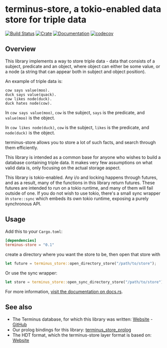 # terminus-store, a tokio-enabled data store for triple data

[![Build Status](https://travis-ci.com/terminusdb/terminus-store.svg?branch=master)](https://travis-ci.com/terminusdb/terminus-store)
[![Crate](https://img.shields.io/crates/v/terminus-store.svg)](https://crates.io/crates/terminus-store")
[![Documentation](https://docs.rs/terminus-store/badge.svg)](https://docs.rs/terminus-store/)
[![codecov](https://codecov.io/gh/terminusdb/terminus-store/branch/master/graph/badge.svg)](https://codecov.io/gh/terminusdb/terminus-store)

## Overview
This library implements a way to store triple data - data that
consists of a subject, predicate and an object, where object can
either be some value, or a node (a string that can appear both in
subject and object position).

An example of triple data is:
````
cow says value(moo).
duck says value(quack).
cow likes node(duck).
duck hates node(cow).
````
In `cow says value(moo)`, `cow` is the subject, `says` is the
predicate, and `value(moo)` is the object.

In `cow likes node(duck)`, `cow` is the subject, `likes` is the
predicate, and `node(duck)` is the object.

terminus-store allows you to store a lot of such facts, and search
through them efficiently.

This library is intended as a common base for anyone who wishes to
build a database containing triple data. It makes very few assumptions
on what valid data is, only focusing on the actual storage aspect.

This library is tokio-enabled. Any i/o and locking happens through
futures, and as a result, many of the functions in this library return
futures. These futures are intended to run on a tokio runtime, and
many of them will fail outside of one. If you do not wish to use
tokio, there's a small sync wrapper in `store::sync` which embeds its
own tokio runtime, exposing a purely synchronous API.

## Usage
Add this to your `Cargo.toml`:

```toml
[dependencies]
terminus-store = "0.1"
```

create a directory where you want the store to be, then open that store with
```rust
let future = terminus_store::open_directory_store("/path/to/store");
```

Or use the sync wrapper:
```rust
let store = terminus_store::open_sync_directory_store("/path/to/store").unwrap();
```

For more information, [visit the documentation on docs.rs](https://docs.rs/terminus-store/).

## See also
- The Terminus database, for which this library was written: [Website](https://terminusdb.com) - [GitHub](https://github.com/terminusdb/)
- Our prolog bindings for this library: [terminus_store_prolog](https://github.com/terminusdb/terminus_store_prolog/)
- The HDT format, which the terminus-store layer format is based on: [Website](http://www.rdfhdt.org/)
